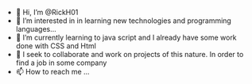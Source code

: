 - 👋 Hi, I’m @RickH01
- 👀 I’m interested in in learning new technologies and programming languages...
- 🌱 I’m currently learning to java script and I already have some work done with CSS and Html
- 💞️ I seek to collaborate and work on projects of this nature. In order to find a job in some company
- 📫 How to reach me ...

<!---
RickH01/RickH01 is a ✨ special ✨ repository because its `README.md` (this file) appears on your GitHub profile.
You can click the Preview link to take a look at your changes.
--->
